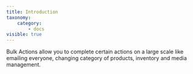```yaml
---
title: Introduction
taxonomy:
    category:
        - docs
visible: true
---
```


Bulk Actions allow you to complete certain actions on a large scale like emailing everyone, changing category of products, inventory and media management.